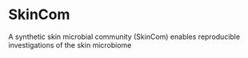 # SkinCom
A synthetic skin microbial community (SkinCom) enables reproducible investigations of the skin microbiome
